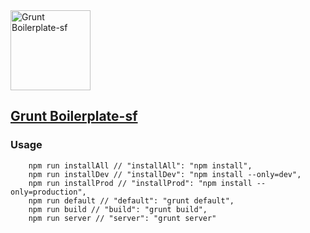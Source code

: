 <img src="https://cdn.worldvectorlogo.com/logos/grunt.svg" width="128" height="128" alt="Grunt Boilerplate-sf">

## [Grunt Boilerplate-sf](https://github.com/SaliMike/boilerplate-grunt-sf)
### Usage
	    npm run installAll // "installAll": "npm install",
	    npm run installDev // "installDev": "npm install --only=dev",
	    npm run installProd // "installProd": "npm install --only=production",
	    npm run default // "default": "grunt default",
	    npm run build // "build": "grunt build",
	    npm run server // "server": "grunt server"

